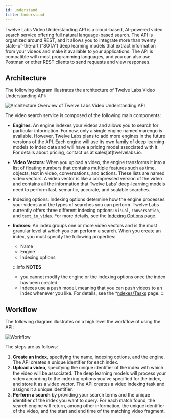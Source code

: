 ```yaml
---
id: understand
title: Understand
---
```


Twelve Labs Video Understanding API is a cloud-based, AI-powered video search service offering full natural language-based search. The API is organized around REST, and it allows you to integrate more than twenty state-of-the-art (”SOTA”) deep learning models that extract information from your videos and make it available to your applications. The API is compatible with most programming languages, and you can also use Postman or other REST clients to send requests and view responses.

## Architecture

The following diagram illustrates the architecture of Twelve Labs Video Understanding API:

![Architecture Overview of Twelve Labs Video Understanding API](/img/architecture.png)

The video search service is composed of the following main components:

- **Engines**: An engine indexes your videos and allows you to search for particular information. For now, only a single engine named marengo is available. However, Twelve Labs plans to add more engines in the future versions of the API. Each engine will use its own family of deep learning models to index data and will have a pricing model associated with it. For details about pricing, contact us at sales[at]twelvelabs.io.
- **Video Vectors**: When you upload a video, the engine transforms it into a list of floating numbers that contains multiple features such as time, objects, text in video, conversations, and actions. These lists are named video vectors. A video vector is like a compressed version of the video and contains all the information that Twelve Labs' deep-learning models need to perform fast, semantic, accurate, and scalable searches.
- Indexing options: Indexing options determine how the engine processes your videos and the types of searches you can perform. Twelve Labs currently offers three different indexing options: `visual`, `conversation`, and `text_in_video`. For more details, see the [Indexing Options](/concepts/indexing-options) page.
- **Indexes**: An index groups one or more video vectors and is the most granular level at which you can perform a search. When you create an index, you must specify the following properties:
  - Name
  - Engine
  - Indexing options

  :::info **NOTES**
  - you cannot modify the engine or the indexing options once the index has been created.
  - Indexes use a push model, meaning that you can push videos to an index whenever you like. For details, see the *[ndexes/Tasks](/api-reference/indexes-tasks) page.
  :::

## Workflow

The following diagram illustrates on a high level the workflow of using the API:

![Workflow](/img/workflow.png)

The steps are as follows:
1. **Create an index**, specifying the name, indexing options, and the engine. The API creates a unique identifier for each index.
2. **Upload a video**, specifying the unique identifier of the index with which the video will be associated. The deep learning models will process your video according to the indexing options you’ve specified for the index, and store it as a video vector. The API creates a video indexing task and assigns it a unique identifier.
3. **Perform a search** by providing your search terms and the unique identifier of the index you want to query. For each match found, the search engine will return, among other information,  the unique identifier of the video, and the start and end time of the matching video fragment.
